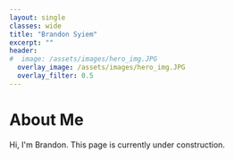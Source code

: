 ```yaml
---
layout: single
classes: wide
title: "Brandon Syiem"
excerpt: ""
header:
#  image: /assets/images/hero_img.JPG
  overlay_image: /assets/images/hero_img.JPG
  overlay_filter: 0.5
---
```


# About Me

Hi, I'm Brandon. This page is currently under construction. 
